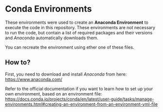 # Conda Environments

These environments were used to create an <b>Anaconda Environment</b> to execute the code in this repository.
These environments are not necessary to run the code, but contain a list of required packages and their versions and <i>Anaconda</i> automatically downloads them.

You can recreate the environment using ether one of these files.

## How to?

First, you need to download and install <i>Anaconda</i> from here: https://www.anaconda.com/

Refer to the official documentation if you want to learn how to set up your own environment, based on an environment file:
https://docs.conda.io/projects/conda/en/latest/user-guide/tasks/manage-environments.html#creating-an-environment-from-an-environment-yml-file

